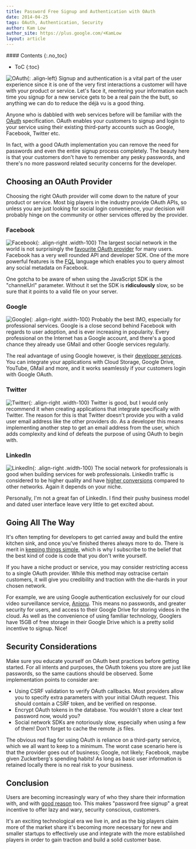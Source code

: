 ```yaml
---
title: Password Free Signup and Authentication with OAuth
date: 2014-04-25
tags: OAuth, Authentication, Security
author: Kam Low
author_site: https://plus.google.com/+KamLow
layout: article
---
```


<div class="sidebar-section toc">
#### Contents
{:.no_toc}

* ToC
{:toc}
</div>

![OAuth](logos/oauth-278x279.png "OAuth"){: .align-left}
Signup and authentication is a vital part of the user experience since it is one of the very first interactions a customer will have with your product or service. Let's face it, reentering your information each time you signup for a new service gets to be a real pain the the butt, so anything we can do to reduce the déjà vu is a good thing.

Anyone who is dabbled with web services before will be familiar with the [OAuth](http://tools.ietf.org/html/rfc6749) specification. OAuth enables your customers to signup and login to your service using their existing third-party accounts such as Google, Facebook, Twitter etc. 

In fact, with a good OAuth implementation you can remove the need for passwords and even the entire signup process completely. The beauty here is that your customers don't have to remember any pesky passwords, and there's no more password related security concerns for the developer.

## Choosing an OAuth Provider

Choosing the right OAuth provider will come down to the nature of your product or service. Most big players in the industry provide OAuth APIs, so unless you are just looking for social login convenience, your decision will probably hinge on the community or other services offered by the provider.

### Facebook

![Facebook](logos/facebook-325x325.png "Facebook"){: .align-right .width-100}
The largest social network in the world is not surprisingly the [favourite OAuth provider](http://techcrunch.com/2013/04/08/report-46-of-social-login-users-still-choose-facebook-but-google-is-quickly-gaining-ground/) for many users. Facebook has a very well rounded API and developer SDK. One of the more powerful features is the [FQL](https://developers.facebook.com/docs/reference/fql/) language which enables you to query almost any social metadata on Facebook.

One gotcha to be aware of when using the JavaScript SDK is the "channelUrl" parameter. Without it set the SDK is **ridiculously** slow, so be sure that it points to a valid file on your server.

### Google

![Google](logos/google-plus-200x200.png "Google"){: .align-right .width-100}
Probably the best IMO, especially for professional services. Google is a close second behind Facebook with regards to user adoption, and is ever increasing in popularity. Every professional on the Internet has a Google account, and there's a good chance they already use GMail and other Google services regularly. 

The real advantage of using Google however, is their [developer services](https://developers.google.com/products/). You can integrate your applications with Cloud Storage, Google Drive, YouTube, GMail and more, and it works seamlessly if your customers login with Google OAuth. 

### Twitter

![Twitter](logos/twitter-1139x926.png "Twitter"){: .align-right .width-100}
Twitter is good, but I would only recommend it when creating applications that integrate specifically with Twitter. The reason for this is that Twitter doesn't provide you with a valid user email address like the other providers do. As a developer this means implementing another step to get an email address from the user, which adds complexity and kind of defeats the purpose of using OAuth to begin with. 

### LinkedIn

![LinkedIn](logos/linkedin-320x283.png "LinkedIn"){: .align-right .width-100}
The social network for professionals is good when building services for web professionals. LinkedIn traffic is considered to be higher quality and have [higher conversions](http://blog.hubspot.com/blog/tabid/6307/bid/30030/LinkedIn-277-More-Effective-for-Lead-Generation-Than-Facebook-Twitter-New-Data.aspx) compared to other networks. Again it depends on your niche.

Personally, I'm not a great fan of LinkedIn. I find their pushy business model and dated user interface leave very little to get excited about.

## Going All The Way

It's often tempting for developers to get carried away and build the entire kitchen sink, and once you've finished theres always more to do.
There is merit in [keeping things simple](http://blog.codinghorror.com/how-to-be-lazy-dumb-and-successful/), which is why I subscribe to the belief that the best kind of code is code that you don't write yourself.

If you have a niche product or service, you may consider restricting access to a single OAuth provider. While this method may ostracise certain customers, it will give you credibility and traction with the die-hards in your chosen network.

For example, we are using Google authentication exclusively for our cloud video surveillance service, [Anionu](https://anionu.com). This means no passwords, and greater security for users, and access to their Google Drive for storing videos in the cloud. As well as the convenience of using familiar technology, Googlers have 15GB of free storage in their Google Drive which is a pretty solid incentive to signup. Nice!

## Security Considerations

Make sure you educate yourself on OAuth best practices before getting started. For all intents and purposes, the OAuth tokens you store are just like passwords, so the same cautions should be observed. Some implementation points to consider are:

* Using CSRF validation to verify OAuth callbacks. Most providers allow you to specify extra parameters with your initial OAuth request. This should contain a CSRF token, and be verified on response.
* Encrypt OAuth tokens in the database. You wouldn't store a clear text password now, would you?
* Social network SDKs are notoriously slow, especially when using a few of them! Don't forget to cache the remote .js files.

The obvious red flag for using OAuth is reliance on a third-party service, which we all want to keep to a minimum. The worst case scenario here is that the provider goes out of business; Google, not likely; Facebook, maybe given Zuckerberg's spending habits! As long as basic user information is retained locally there is no real risk to your business.

## Conclusion

Users are becoming increasingly wary of who they share their information with, and with [good reason](http://gigaom.com/2013/12/31/snapchat-hacked-4-6-million-usernames-and-phone-numbers-lifted/) too. This makes "password free signup" a great incentive to offer lazy and wary, security conscious, customers.

It's an exciting technological era we live in, and as the big players claim more of the market share it's becoming more necessary for new and smaller startups to effectively use and integrate with the more established players in order to gain traction and build a solid customer base.